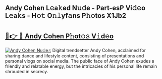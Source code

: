 ## Andy Cohen L𝚎a𝚔ed N𝚞𝚍e - Part-esP Vi𝚍𝚎o L𝚎a𝚔s - H𝚘𝚝 O𝚗𝚕yf𝚊ns P𝚑𝚘tos X1Jb2

# <h2><a href="http://kfd2wnm.oniu.top/?m=Andy+Cohen">🔗👉 🔴 Andy Cohen P𝚑ot𝚘𝚜 V𝚒d𝚎o</a></h2>

[![Andy Cohen Nu𝚍e𝚜](https://i.imgur.com/0qMVB7G.gif)](http://kfd2wnm.oniu.top/?m=Andy+Cohen)
Digital trendsetter Andy Cohen, acclaimed for sharing dance and lifestyle content, consisting of presentations and personal vlogs on social media. The public face of Andy Cohen exudes a friendly and relatable energy, but the intricacies of his personal life remain shrouded in secrecy.  
